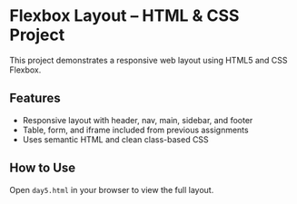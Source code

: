 # Flexbox Layout – HTML & CSS Project

This project demonstrates a responsive web layout using HTML5 and CSS Flexbox.

## Features
- Responsive layout with header, nav, main, sidebar, and footer
- Table, form, and iframe included from previous assignments
- Uses semantic HTML and clean class-based CSS

## How to Use
Open `day5.html` in your browser to view the full layout.

